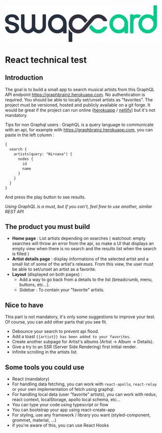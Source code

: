 ![Logo Swapcard](./assets/logo_swapcard.svg)

# React technical test

## Introduction

The goal is to build a small app to search musical artists from this GraphQL API endpoint <https://graphbrainz.herokuapp.com>.
No authentication is required.
You should be able to locally set/unset artists as "favorites".
The project must be versioned, hosted and publicly available on a git forge.
It would be great if the project can run online ([herokuapp](https://www.heroku.com) / [netlify](https://www.netlify.com)) but it's not mandatory.

Tips for non Graphql users : 
GraphQL is a query language to communicate with an api, for example with <https://graphbrainz.herokuapp.com>, you can paste in the left column :
```
{
  search {
    artists(query: "Nirvana") {
      nodes {
        id
        name
      }
    }
  }
}
```
And press the play button to see results.

_Using GraphQL is a must, but if you can't, feel free to use another, similar REST API_


## The product you must build

- **Home page** :
  List artists depending on searches
  (
  watchout: empty searches will throw an error from the api,
  so make a UI that displays an empty view when there is no search
  and the results list when the search is filled
  )
- **Artist details page** :
  display informations of the selected artist and a small list of some of the artist's releases.
  From this view, the user must be able to set/unset an artist as a favorite.
- **Layout** (displayed on both pages) :
  - Add a way to go back from a details to the list (breadcrumb, menu, buttons, etc...).
  - Sidebar : To contain your "favorite" artists.

## Nice to have

This part is not mandatory,
it's only some suggestions to improve your test.
Of course, you can add other parts that you see fit.

- Debounce your search to prevent api flood.
- Add a toast `{{artist}} has been added to your favorites`.
- Create another subpage for Artist's albums (Artist -> Album -> Details).
- Give a try to an SSR (Server Side Rendering) first initial render.
- Infinite scrolling in the artists list.

## Some tools you could use

- React (mandatory)
- For handling data fetching,
  you can work with `react-apollo`, `react-relay`
  or your own implementation of fetch using graphql.
- For handling local data (user "favorite" artists),
  you can work with redux, react context, localStorage, apollo local schema, etc...
- You can type your code using typescript or flow
- You can bootstrap your app using react-create-app
- For styling, use any framework / library you want
  (styled-component, grommet, material, ...)
- if you're aware of this, you can use React Hooks
